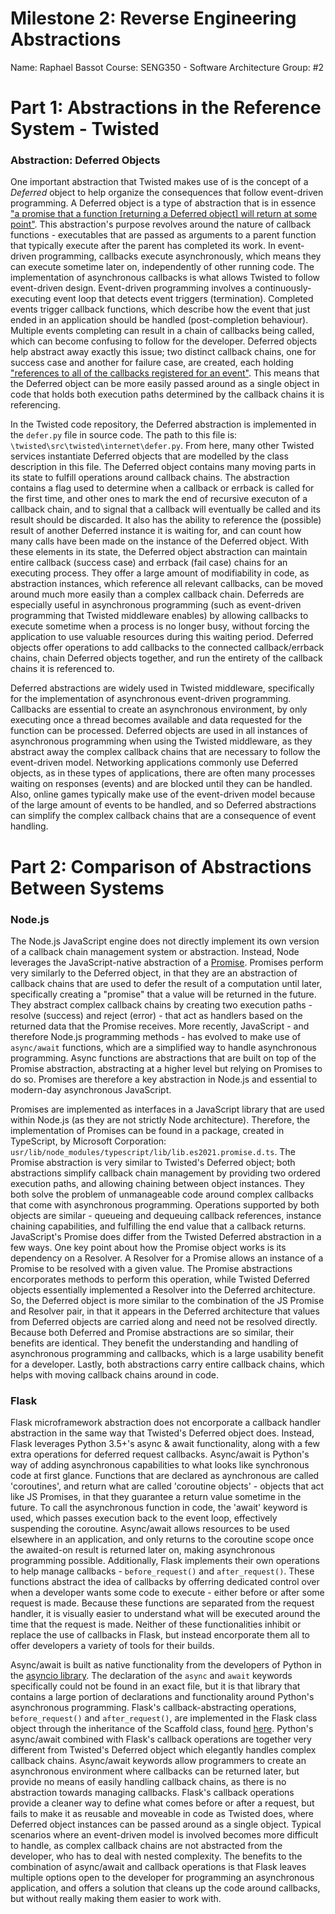 # Milestone 2: Reverse Engineering Abstractions
Name: Raphael Bassot
Course: SENG350 - Software Architecture
Group: #2

# Part 1: Abstractions in the Reference System - Twisted
### Abstraction: Deferred Objects
One important abstraction that Twisted makes use of is the concept of a *Deferred* object to help organize the consequences that follow event-driven programming. A Deferred object is a type of abstraction that is in essence ["a promise that a function [returning a Deferred object] will return at some point"](http://aosabook.org/en/twisted.html). This abstraction's purpose revolves around the nature of callback functions - executables that are passed as arguments to a parent function that typically execute after the parent has completed its work. In event-driven programming, callbacks execute asynchronously, which means they can execute sometime later on, independently of other running code. The implementation of asynchronous callbacks is what allows Twisted to follow event-driven design. Event-driven programming involves a continuously-executing event loop that detects event triggers (termination). Completed events trigger callback functions, which describe how the event that just ended in an application should be handled (post-completion behaviour). Multiple events completing can result in a chain of callbacks being called, which can become confusing to follow for the developer. Deferred objects help abstract away exactly this issue; two distinct callback chains, one for success case and another for failure case, are created, each holding ["references to all of the callbacks registered for an event"](http://aosabook.org/en/twisted.html). This means that the Deferred object can be more easily passed around as a single object in code that holds both execution paths determined by the callback chains it is referencing.

In the Twisted code repository, the Deferred abstraction is implemented in the `defer.py` file in source code. The path to this file is: `\twisted\src\twisted\internet\defer.py`. From here, many other Twisted services instantiate Deferred objects that are modelled by the class description in this file. The Deferred object contains many moving parts in its state to fulfill operations around callback chains. The abstraction contains a flag used to determine when a callback or errback is called for the first time, and other ones to mark the end of recursive executon of a callback chain, and to signal that a callback will eventually be called and its result should be discarded. It also has the ability to reference the (possible) result of another Deferred instance it is waiting for, and can count how many calls have been made on the instance of the Deferred object. With these elements in its state, the Deferred object abstraction can maintain entire callback (success case) and errback (fail case) chains for an executing process. They offer a large amount of modifiability in code, as abstraction instances, which reference all relevant callbacks, can be moved around much more easily than a complex callback chain. Deferreds are especially useful in asynchronous programming (such as event-driven programming that Twisted middleware enables) by allowing callbacks to execute sometime when a process is no longer busy, without forcing the application to use valuable resources during this waiting period. Deferred objects offer operations to add callbacks to the connected callback/errback chains, chain Deferred objects together, and run the entirety of the callback chains it is referenced to.

Deferred abstractions are widely used in Twisted middleware, specifically for the implementation of asynchronous event-driven programming. Callbacks are essential to create an asynchronous environment, by only executing once a thread becomes available and data requested for the function can be processed. Deferred objects are used in all instances of asynchronous programming when using the Twisted middleware, as they abstract away the complex callback chains that are necessary to follow the event-driven model. Networking applications commonly use Deferred objects, as in these types of applications, there are often many processes waiting on responses (events) and are blocked until they can be handled. Also, online games typically make use of the event-driven model because of the large amount of events to be handled, and so Deferred abstractions can simplify the complex callback chains that are a consequence of event handling.

# Part 2: Comparison of Abstractions Between Systems
### Node.js

The Node.js JavaScript engine does not directly implement its own version of a callback chain management system or abstraction. Instead, Node leverages the JavaScript-native abstraction of a [Promise](https://nodejs.dev/learn/understanding-javascript-promises). Promises perform very similarly to the Deferred object, in that they are an abstraction of callback chains that are used to defer the result of a computation until later, specifically creating a "promise" that a value will be returned in the future. They abstract complex callback chains by creating two execution paths - resolve (success) and reject (error) - that act as handlers based on the returned data that the Promise receives. More recently, JavaScript - and therefore Node.js programming methods - has evolved to make use of `async/await` functions, which are a simplified way to handle asynchronous programming. Async functions are abstractions that are built on top of the Promise abstraction, abstracting at a higher level but relying on Promises to do so. Promises are therefore a key abstraction in Node.js and essential to modern-day asynchronous JavaScript.

Promises are implemented as interfaces in a JavaScript library that are used within Node.js (as they are not strictly Node architecture). Therefore, the implementation of Promises can be found in a package, created in TypeScript, by Microsoft Corporation: `usr/lib/node_modules/typescript/lib/lib.es2021.promise.d.ts`. The Promise abstraction is very similar to Twisted's Deferred object; both abstractions simplify callback chain management by providing two ordered execution paths, and allowing chaining between object instances. They both solve the problem of unmanageable code around complex callbacks that come with asynchronous programming. Operations supported by both objects are similar - queueing and dequeuing callback references, instance chaining capabilities, and fulfilling the end value that a callback returns. JavaScript's Promise does differ from the Twisted Deferred abstraction in a few ways. One key point about how the Promise object works is its dependency on a Resolver. A Resolver for a Promise allows an instance of a Promise to be resolved with a given value. The Promise abstractions encorporates methods to perform this operation, while Twisted Deferred objects essentially implemented a Resolver into the Deferred architecture. So, the Deferred object is more similar to the combination of the JS Promise and Resolver pair, in that it appears in the Deferred architecture that values from Deferred objects are carried along and need not be resolved directly. Because both Deferred and Promise abstractions are so similar, their benefits are identical. They benefit the understanding and handling of asynchronous programming and callbacks, which is a large usability benefit for a developer. Lastly, both abstractions carry entire callback chains, which helps with moving callback chains around in code.

### Flask

Flask microframework abstraction does not encorporate a callback handler abstraction in the same way that Twisted's Deferred object does. Instead, Flask leverages Python 3.5+'s async & await functionality, along with a few extra operations for deferred request callbacks. Async/await is Python's way of adding asynchronous capabilities to what looks like synchronous code at first glance. Functions that are declared as aynchronous are called 'coroutines', and return what are called 'coroutine objects' - objects that act like JS Promises, in that they guarantee a return value sometime in the future. To call the asynchronous function in code, the 'await' keyword is used, which passes execution back to the event loop, effectively suspending the coroutine. Async/await allows resources to be used elsewhere in an application, and only returns to the coroutine scope once the awaited-on result is returned later on, making asynchronous programming possible. Additionally, Flask implements their own operations to help manage callbacks - `before_request()` and `after_request()`. These functions abstract the idea of callbacks by offerring dedicated control over when a developer wants some code to execute - either before or after some request is made. Because these functions are separated from the request handler, it is visually easier to understand what will be executed around the time that the request is made. Neither of these functionalities inhibit or replace the use of callbacks in Flask, but instead encorporate them all to offer developers a variety of tools for their builds.

Async/await is built as native functionality from the developers of Python in the [asyncio library](https://github.com/python/cpython/tree/main/Lib/asyncio). The declaration of the `async` and `await` keywords specifically could not be found in an exact file, but it is that library that contains a large portion of declarations and functionality around Python's asynchronous programming. Flask's callback-abstracting operations, `before_request()` and `after_request()`, are implemented in the Flask class object through the inheritance of the Scaffold class, found [here](https://github.com/pallets/flask/blob/main/src/flask/scaffold.py). Python's async/await combined with Flask's callback operations are together very different from Twisted's Deferred object which elegantly handles complex callback chains. Async/await keywords allow programmers to create an asynchronous environment where callbacks can be returned later, but provide no means of easily handling callback chains, as there is no abstraction towards managing callbacks. Flask's callback operations provide a cleaner way to define what comes before or after a request, but fails to make it as reusable and moveable in code as Twisted does, where Deferred object instances can be passed around as a single object. Typical scenarios where an event-driven model is involved becomes more difficult to handle, as complex callback chains are not abstracted from the developer, who has to deal with nested complexity. The benefits to the combination of async/await and callback operations is that Flask leaves multiple options open to the developer for programming an asynchronous application, and offers a solution that cleans up the code around callbacks, but without really making them easier to work with.